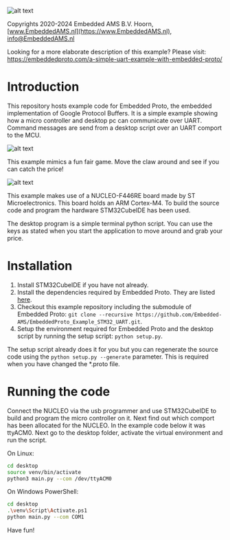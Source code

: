 
![alt text](https://embeddedproto.com/wp-content/uploads/2022/04/Embedded_Proto.png "Embedded Proto Logo")


Copyrights 2020-2024 Embedded AMS B.V. Hoorn, [www.EmbeddedAMS.nl](https://www.EmbeddedAMS.nl), [info@EmbeddedAMS.nl](mailto:info@EmbeddedAMS.nl)


Looking for a more elaborate description of this example? Please visit: https://embeddedproto.com/a-simple-uart-example-with-embedded-proto/


# Introduction

This repository hosts example code for Embedded Proto, the embedded implementation of Google Protocol Buffers. It is a simple example showing how a micro controller and desktop pc can communicate over UART. Command messages are send from a desktop script over an UART comport to the MCU. 

![alt text](https://embeddedproto.com/wp-content/uploads/2020/05/PC_to_MCU_over_UART.png "PC to MCU over UART")

This example mimics a fun fair game. Move the claw around and see if you can catch the price!

![alt text](https://embeddedproto.com/wp-content/uploads/2020/05/fun_fair_game__pxfuel.jpg "Fun Fair Game")

This example makes use of a NUCLEO-F446RE board made by ST Microelectronics. This board holds an ARM Cortex-M4. To build the source code and program the hardware STM32CubeIDE has been used. 

The desktop program is a simple terminal python script. You can use the keys as stated when you start the application to move around and grab your price.


# Installation

1. Install STM32CubeIDE if you have not already.
2. Install the dependencies required by Embedded Proto. They are listed [here](https://github.com/Embedded-AMS/EmbeddedProto).
3. Checkout this example repository including the submodule of Embedded Proto: `git clone --recursive https://github.com/Embedded-AMS/EmbeddedProto_Example_STM32_UART.git`.
4. Setup the environment required for Embedded Proto and the desktop script by running the setup script: `python setup.py`.

The setup script already does it for you but you can regenerate the source code using the `python setup.py --generate` parameter. This is required when you have changed the \*.proto file.


# Running the code

Connect the NUCLEO via the usb programmer and use STM32CubeIDE to build and program the micro controller on it. Next find out which comport has been allocated for the NUCLEO. In the example code below it was ttyACM0. Next go to the desktop folder, activate the virtual environment and run the script. 

On Linux:
```bash
cd desktop
source venv/bin/activate
python3 main.py --com /dev/ttyACM0
```

On Windows PowerShell:
```bash
cd desktop
.\venv\Script\Activate.ps1
python main.py --com COM1
```

Have fun!
